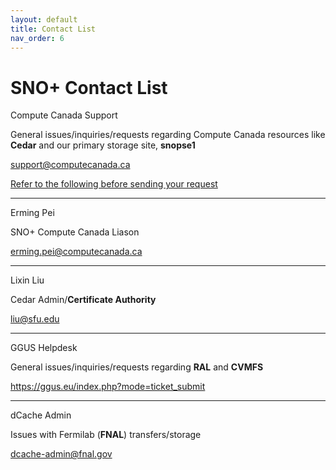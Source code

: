 ```yaml
---
layout: default
title: Contact List
nav_order: 6
---
```


# SNO+ Contact List

Compute Canada Support

General issues/inquiries/requests regarding Compute Canada resources like **Cedar** and our primary storage site, **snopse1**

support@computecanada.ca

[Refer to the following before sending your request](https://docs.computecanada.ca/wiki/Technical_support)

---

Erming Pei

SNO+ Compute Canada Liason

erming.pei@computecanada.ca

---

Lixin Liu

Cedar Admin/**Certificate Authority**

liu@sfu.edu

---

GGUS Helpdesk

General issues/inquiries/requests regarding **RAL** and **CVMFS**

https://ggus.eu/index.php?mode=ticket_submit

---

dCache Admin

Issues with Fermilab (**FNAL**) transfers/storage

dcache-admin@fnal.gov

